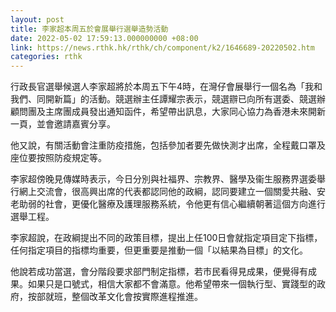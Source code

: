 ```yaml
---
layout: post
title: 李家超本周五於會展舉行選舉造勢活動
date: 2022-05-02 17:59:13.000000000 +08:00
link: https://news.rthk.hk/rthk/ch/component/k2/1646689-20220502.htm
categories: rthk
---
```


行政長官選舉候選人李家超將於本周五下午4時，在灣仔會展舉行一個名為「我和我們、同開新篇」的活動。競選辦主任譚耀宗表示，競選辧已向所有選委、競選辦顧問團及主席團成員發出通知函件，希望帶出訊息，大家同心協力為香港未來開新一頁，並會邀請嘉賓分享。

他又說，有關活動會注重防疫措施，包括參加者要先做快測才出席，全程戴口罩及座位要按照防疫規定等。

李家超傍晚見傳媒時表示，今日分別與社福界、宗教界、醫學及衞生服務界選委舉行網上交流會，很高興出席的代表都認同他的政綱，認同要建立一個關愛共融、安老助弱的社會，更優化醫療及護理服務系統，令他更有信心繼續朝著這個方向進行選舉工程。

李家超說，在政綱提出不同的政策目標，提出上任100日會就指定項目定下指標，任何指定項目的指標均重要，但更重要是推動一個「以結果為目標」的文化。

他說若成功當選，會分階段要求部門制定指標，若市民看得見成果，便覺得有成果。如果只是口號式，相信大家都不會滿意。他希望帶來一個執行型、實踐型的政府，按部就班，整個改革文化會按實際進程推進。
